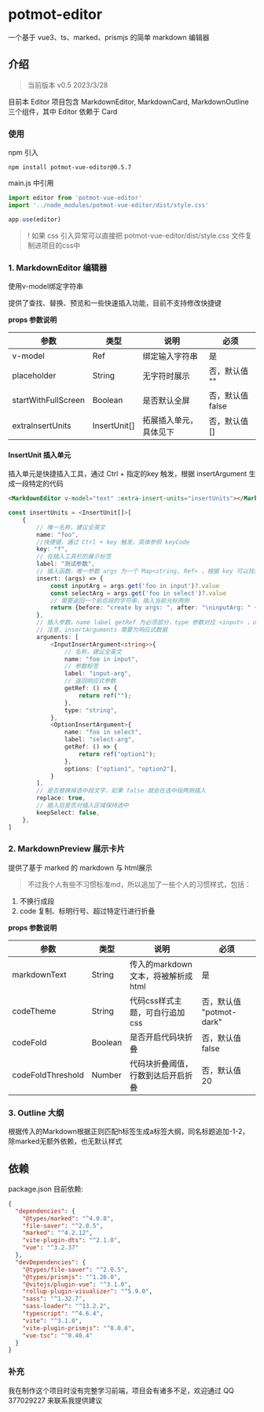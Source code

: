 # potmot-editor

一个基于 vue3、ts、marked、prismjs 的简单 markdown 编辑器

## 介绍

> 当前版本 v0.5 2023/3/28

目前本 Editor 项目包含 MarkdownEditor, MarkdownCard, MarkdownOutline 三个组件，其中 Editor 依赖于 Card

### 使用

npm 引入
```
npm install potmot-vue-editor@0.5.7
```

main.js 中引用
```javascript
import editor from 'potmot-vue-editor'
import '../node_modules/potmot-vue-editor/dist/style.css'

app.use(editor)
```

> ! 如果 css 引入异常可以直接把 potmot-vue-editor/dist/style.css 文件复制进项目的css中

### 1. MarkdownEditor 编辑器

使用v-model绑定字符串

提供了查找、替换、预览和一些快速插入功能，目前不支持修改快捷键

**props 参数说明**

|参数| 类型 | 说明 | 必须 |
| -- | -- | -- | -- |
| v-model | Ref<String> | 绑定输入字符串 | 是 |
| placeholder | String | 无字符时展示 | 否，默认值 "" |
| startWithFullScreen | Boolean | 是否默认全屏 | 否，默认值 false |
| extraInsertUnits | InsertUnit[] | 拓展插入单元，具体见下 | 否，默认值 [] |

#### InsertUnit 插入单元

插入单元是快捷插入工具，通过 Ctrl + 指定的key 触发，根据 insertArgument 生成一段特定的代码

```html
<MarkdownEditor v-model="text" :extra-insert-units="insertUnits"></MarkdownEditor>
```

```typescript
const insertUnits = <InsertUnit[]>[
    {
        // 唯一名称，建议全英文
        name: "foo",
        //快捷键，通过 Ctrl + key 触发，具体参照 keyCode
        key: "f",
        // 在插入工具栏的展示标签
        label: "测试参数",
        // 插入函数，唯一参数 args 为一个 Map<string, Ref> ，根据 key 可以找到对应的 insertArguments
        insert: (args) => {
            const inputArg = args.get('foo in input')?.value
            const selectArg = args.get('foo in select')?.value
            // 需要返回一个前后段的字符串，插入当前光标两侧
            return {before: "create by args: ", after: "\ninputArg: " + inputArg + "\nselectArg: " + selectArg}
        },
        // 插入参数，name label getRef 为必须部分，type 参数对应 <input> ，options 参数对应 <select>
        // 注意，insertArguments 需要为响应式数据
        arguments: [
            <InputInsertArgument<string>>{
                // 名称，建议全英文
                name: "foo in input",
                // 参数标签
                label: "input-arg",
                // 返回响应式参数
                getRef: () => {
                    return ref("");
                },
                type: "string",
            },
            <OptionInsertArgument>{
                name: "foo in select",
                label: "select-arg",
                getRef: () => {
                    return ref("option1");
                },
                options: ["option1", "option2"],
            }
        ],
        // 是否替换掉选中段文字，如果 false 就会在选中段两侧插入
        replace: true,
        // 插入后是否对插入区域保持选中
        keepSelect: false,
    },
]
```

### 2. MarkdownPreview 展示卡片

提供了基于 marked 的 markdown 与 html展示
> 不过我个人有些不习惯标准md，所以追加了一些个人的习惯样式，包括：<br>
1. 不换行成段<br>
2. code 复制、标明行号、超过特定行进行折叠

**props 参数说明**

| 参数 | 类型 | 说明 | 必须 |
|--------------|--|-------------------------|---------------------|
| markdownText | String | 传入的markdown文本，将被解析成html | 是 |
| codeTheme | String | 代码css样式主题，可自行追加css | 否，默认值 "potmot-dark" |
| codeFold | Boolean | 是否开启代码块折叠 | 否，默认值 false |
| codeFoldThreshold | Number | 代码块折叠阈值，行数到达后开启折叠 | 否，默认值 20 |

### 3. Outline 大纲

根据传入的Markdown根据正则匹配h标签生成a标签大纲，同名标题追加-1\-2，除marked无额外依赖，也无默认样式

## 依赖

package.json 目前依赖:

```json
{
  "dependencies": {
    "@types/marked": "^4.0.8",
    "file-saver": "^2.0.5",
    "marked": "^4.2.12",
    "vite-plugin-dts": "^2.1.0",
    "vue": "^3.2.37"
  },
  "devDependencies": {
    "@types/file-saver": "^2.0.5",
    "@types/prismjs": "^1.26.0",
    "@vitejs/plugin-vue": "^3.1.0",
    "rollup-plugin-visualizer": "^5.9.0",
    "sass": "^1.32.7",
    "sass-loader": "^13.2.2",
    "typescript": "^4.6.4",
    "vite": "^3.1.0",
    "vite-plugin-prismjs": "^0.0.8",
    "vue-tsc": "^0.40.4"
  }
}
```

### 补充

我在制作这个项目时没有完整学习前端，项目会有诸多不足，欢迎通过 QQ 377029227 来联系我提供建议